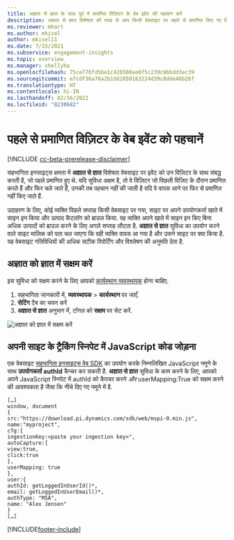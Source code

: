 ```yaml
---
title: अज्ञात से ज्ञात के साथ पूर्व में प्रमाणित विज़िटर के वेब इवेंट की पहचान करें
description: अज्ञात से ज्ञात विशेषता की मदद से आप किसी वेबसाइट पर पहले से प्रमाणित किए गए विज़िटर के साथ इवेंट को संबद्ध कर सकते हैं.
ms.reviewer: mhart
ms.author: mkisel
author: mkisel11
ms.date: 7/15/2021
ms.subservice: engagement-insights
ms.topic: overview
ms.manager: shellyha
ms.openlocfilehash: 75ce776fd5be1c426508ae6f5c239c86bdd3ec39
ms.sourcegitcommit: e7cdf36a78a2b1dd2850183224d39c8dde46b26f
ms.translationtype: HT
ms.contentlocale: hi-IN
ms.lasthandoff: 02/16/2022
ms.locfileid: "8230682"
---
```

# <a name="recognize-web-events-from-previously-authenticated-visitors"></a>पहले से प्रमाणित विज़िटर के वेब इवेंट को पहचानें

[!INCLUDE [cc-beta-prerelease-disclaimer](includes/cc-beta-prerelease-disclaimer.md)]

सहभागिता इनसाइट्स क्षमता में **अज्ञात से ज्ञात** विशेषता वेबसाइट पर इवेंट को उन विज़िटर के साथ संबद्ध करती है, जो पहले प्रमाणित हुए थे. यदि सुविधा अक्षम है, तो वे विज़िटर जो पिछली विज़िट के दौरान प्रमाणित करते हैं और फिर चले जाते हैं, उनकी तब पहचान नहीं की जाती है यदि वे वापस आने पर फिर से प्रमाणित नहीं किए जाते हैं. 

उदाहरण के लिए, कोई व्यक्ति पिछले सप्ताह किसी वेबसाइट पर गया, साइट पर अपने उपयोगकर्ता खाते में साइन इन किया और उत्पाद कैटलॉग को ब्राउज़ किया. वह व्यक्ति अपने खाते में साइन इन किए बिना अधिक उत्पादों को ब्राउज़ करने के लिए अगले सप्ताह लौटता है. **अज्ञात से ज्ञात** सुविधा का उपयोग करने वाले साइट मालिक को पता चल जाएगा कि वही व्यक्ति वापस आ गया है और उसने साइट पर क्या किया है. यह वेबसाइट गतिविधियों की अधिक सटीक रिपोर्टिंग और विश्लेषण की अनुमति देता है.

## <a name="enable-unknown-to-known"></a>अज्ञात को ज्ञात में सक्षम करें

इस सुविधा को सक्षम करने के लिए आपको [कार्यस्थान व्यवस्थापक](user-roles.md) होना चाहिए. 

1. सहभागिता जानकारी में, **व्यवस्थापक** > **कार्यस्थान** पर जाएँ. 
2. **सेटिंग** टैब का चयन करें
3. **अज्ञात से ज्ञात** अनुभाग में, टॉगल को **सक्षम** पर सेट करें.

![अज्ञात को ज्ञात में सक्षम करें](media/U2Ktoggle.png "अज्ञात को ज्ञात में सक्षम करें")

## <a name="adding-javascript-code-to-your-sites-tracking-snippet"></a>अपनी साइट के ट्रैकिंग स्निपेट में JavaScript कोड जोड़ना

एक वेबसाइट [सहभागिता इनसाइट्स वेब SDK](advanced-SDK-implementation.md) का उपयोग करके निम्नलिखित JavaScript नमूने के साथ **उपयोगकर्ता authId** कैप्चर कर सकती है. **अज्ञात से ज्ञात** सुविधा के काम करने के लिए, आपको अपने JavaScript स्निपेट में authId को कैपचर करने *और* userMapping:True को सक्षम करने की आवश्यकता है जैसा कि नीचे दिए गए नमूने में है.

```
[…]
window, document
{
src:"https://download.pi.dynamics.com/sdk/web/mspi-0.min.js",
name:"myproject",
cfg:{
ingestionKey:<paste your ingestion key>",
autoCapture:{
view:true,
click:true
},
userMapping: true
},
user:{
authId: getLoggedInUserId()*,
email: getLoggedInUserEmail()*,
authType: "MSA",
name: "Alex Jensen"
}
[…]
```

[!INCLUDE[footer-include](../includes/footer-banner.md)]
